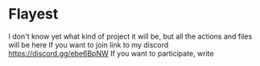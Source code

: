 # Flayest
I don't know yet what kind of project it will be, but all the actions and files will be here
If you want to join
link to my discord
https://discord.gg/ebe6BpNW
If you want to participate, write
